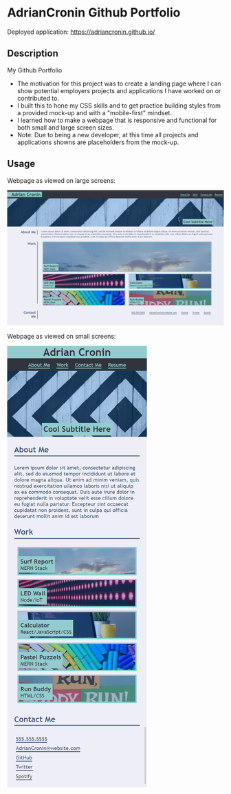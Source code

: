 # AdrianCronin Github Portfolio

Deployed application: https://adriancronin.github.io/

## Description

My Github Portfolio
* The motivation for this project was to create a landing page where I can show potential employers projects and applications I have worked on or contributed to.
* I built this to hone my CSS skills and to get practice building styles from a provided mock-up and with a "mobile-first" mindset.
* I learned how to make a webpage that is responsive and functional for both small and large screen sizes.
* Note: Due to being a new developer, at this time all projects and applications showns are placeholders from the mock-up.



## Usage

Webpage as viewed on large screens:

![Adrian Cronin Portfolio Large Screen](./assets/images/portfolio-large.png)

Webpage as viewed on small screens:

![Adrian Cronin Portfolio Small Screen](./assets/images/portfolio-small.png)
